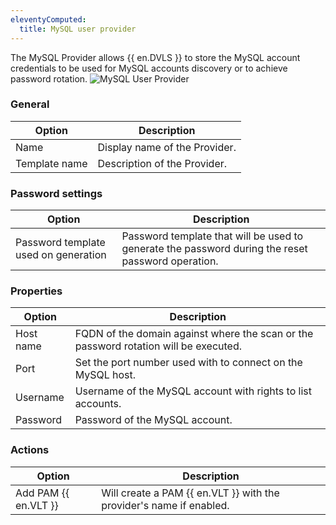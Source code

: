```yaml
---
eleventyComputed:
  title: MySQL user provider
---
```

The MySQL Provider allows {{ en.DVLS }} to store the MySQL account credentials to be used for MySQL accounts discovery or to achieve password rotation.
![MySQL User Provider](https://cdnweb.devolutions.net/docs/docs_en_server_ServerOp8092.png)

### General
| Option        | Description                   |
|---------------|-------------------------------|
| Name          | Display name of the Provider. |
| Template name | Description of the Provider.  |

### Password settings
| Option                              | Description                                                                                        |
|-------------------------------------|----------------------------------------------------------------------------------------------------|
| Password template used on generation| Password template that will be used to generate the password during the reset password operation.  |

### Properties
| Option   | Description                                                                          |
|----------|--------------------------------------------------------------------------------------|
| Host name| FQDN of the domain against where the scan or the password rotation will be executed. |
| Port     | Set the port number used with to connect on the MySQL host.                          |
| Username | Username of the MySQL account with rights to list accounts.                          |
| Password | Password of the MySQL account.                                                       |

### Actions
| Option               | Description                                                           |
|----------------------|-----------------------------------------------------------------------|
| Add PAM {{ en.VLT }} | Will create a PAM {{ en.VLT }} with the provider's name if enabled.   |

